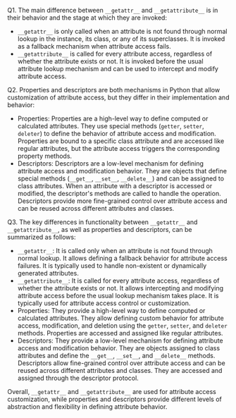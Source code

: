 Q1. The main difference between `__getattr__` and `__getattribute__` is in their behavior and the stage at which they are invoked:
- `__getattr__` is only called when an attribute is not found through normal lookup in the instance, its class, or any of its superclasses. It is invoked as a fallback mechanism when attribute access fails.
- `__getattribute__` is called for every attribute access, regardless of whether the attribute exists or not. It is invoked before the usual attribute lookup mechanism and can be used to intercept and modify attribute access.

Q2. Properties and descriptors are both mechanisms in Python that allow customization of attribute access, but they differ in their implementation and behavior:
- Properties: Properties are a high-level way to define computed or calculated attributes. They use special methods (`getter`, `setter`, `deleter`) to define the behavior of attribute access and modification. Properties are bound to a specific class attribute and are accessed like regular attributes, but the attribute access triggers the corresponding property methods.
- Descriptors: Descriptors are a low-level mechanism for defining attribute access and modification behavior. They are objects that define special methods (`__get__`, `__set__`, `__delete__`) and can be assigned to class attributes. When an attribute with a descriptor is accessed or modified, the descriptor's methods are called to handle the operation. Descriptors provide more fine-grained control over attribute access and can be reused across different attributes and classes.

Q3. The key differences in functionality between `__getattr__` and `__getattribute__`, as well as properties and descriptors, can be summarized as follows:
- `__getattr__`: It is called only when an attribute is not found through normal lookup. It allows defining a fallback behavior for attribute access failures. It is typically used to handle non-existent or dynamically generated attributes.
- `__getattribute__`: It is called for every attribute access, regardless of whether the attribute exists or not. It allows intercepting and modifying attribute access before the usual lookup mechanism takes place. It is typically used for attribute access control or customization.
- Properties: They provide a high-level way to define computed or calculated attributes. They allow defining custom behavior for attribute access, modification, and deletion using the `getter`, `setter`, and `deleter` methods. Properties are accessed and assigned like regular attributes.
- Descriptors: They provide a low-level mechanism for defining attribute access and modification behavior. They are objects assigned to class attributes and define the `__get__`, `__set__`, and `__delete__` methods. Descriptors allow fine-grained control over attribute access and can be reused across different attributes and classes. They are accessed and assigned through the descriptor protocol.

Overall, `__getattr__` and `__getattribute__` are used for attribute access customization, while properties and descriptors provide different levels of abstraction and flexibility in defining attribute behavior.